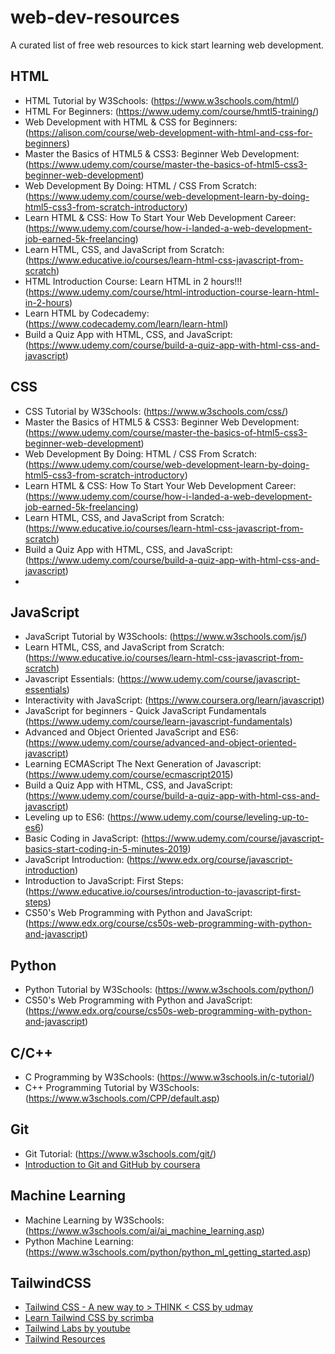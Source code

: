 # web-dev-resources
A curated list of free web resources to kick start learning web development.

## HTML

- HTML Tutorial by W3Schools: (https://www.w3schools.com/html/)
- HTML For Beginners: (https://www.udemy.com/course/hmtl5-training/)
- Web Development with HTML & CSS for Beginners: (https://alison.com/course/web-development-with-html-and-css-for-beginners)
- Master the Basics of HTML5 & CSS3: Beginner Web Development: (https://www.udemy.com/course/master-the-basics-of-html5-css3-beginner-web-development)
- Web Development By Doing: HTML / CSS From Scratch: (https://www.udemy.com/course/web-development-learn-by-doing-html5-css3-from-scratch-introductory)
- Learn HTML & CSS: How To Start Your Web Development Career: (https://www.udemy.com/course/how-i-landed-a-web-development-job-earned-5k-freelancing)
- Learn HTML, CSS, and JavaScript from Scratch: (https://www.educative.io/courses/learn-html-css-javascript-from-scratch)
- HTML Introduction Course: Learn HTML in 2 hours!!! (https://www.udemy.com/course/html-introduction-course-learn-html-in-2-hours)
- Learn HTML by Codecademy: (https://www.codecademy.com/learn/learn-html) 
- Build a Quiz App with HTML, CSS, and JavaScript: (https://www.udemy.com/course/build-a-quiz-app-with-html-css-and-javascript)

## CSS

- CSS Tutorial by W3Schools: (https://www.w3schools.com/css/)
- Master the Basics of HTML5 & CSS3: Beginner Web Development: (https://www.udemy.com/course/master-the-basics-of-html5-css3-beginner-web-development)
- Web Development By Doing: HTML / CSS From Scratch: (https://www.udemy.com/course/web-development-learn-by-doing-html5-css3-from-scratch-introductory)
- Learn HTML & CSS: How To Start Your Web Development Career: (https://www.udemy.com/course/how-i-landed-a-web-development-job-earned-5k-freelancing)
- Learn HTML, CSS, and JavaScript from Scratch: (https://www.educative.io/courses/learn-html-css-javascript-from-scratch)
- Build a Quiz App with HTML, CSS, and JavaScript: (https://www.udemy.com/course/build-a-quiz-app-with-html-css-and-javascript)
- 

## JavaScript

- JavaScript Tutorial by W3Schools: (https://www.w3schools.com/js/)
- Learn HTML, CSS, and JavaScript from Scratch: (https://www.educative.io/courses/learn-html-css-javascript-from-scratch)
- Javascript Essentials: (https://www.udemy.com/course/javascript-essentials)
- Interactivity with JavaScript: (https://www.coursera.org/learn/javascript)
- JavaScript for beginners - Quick JavaScript Fundamentals (https://www.udemy.com/course/learn-javascript-fundamentals)
- Advanced and Object Oriented JavaScript and ES6: (https://www.udemy.com/course/advanced-and-object-oriented-javascript)
- Learning ECMAScript The Next Generation of Javascript: (https://www.udemy.com/course/ecmascript2015)
- Build a Quiz App with HTML, CSS, and JavaScript: (https://www.udemy.com/course/build-a-quiz-app-with-html-css-and-javascript)
- Leveling up to ES6: (https://www.udemy.com/course/leveling-up-to-es6)
- Basic Coding in JavaScript: (https://www.udemy.com/course/javascript-basics-start-coding-in-5-minutes-2019)
- JavaScript Introduction: (https://www.edx.org/course/javascript-introduction)
- Introduction to JavaScript: First Steps: (https://www.educative.io/courses/introduction-to-javascript-first-steps)
- CS50's Web Programming with Python and JavaScript: (https://www.edx.org/course/cs50s-web-programming-with-python-and-javascript)

## Python

- Python Tutorial by W3Schools: (https://www.w3schools.com/python/)
- CS50's Web Programming with Python and JavaScript: (https://www.edx.org/course/cs50s-web-programming-with-python-and-javascript) 

## C/C++

- C Programming by W3Schools: (https://www.w3schools.in/c-tutorial/)
- C++ Programming Tutorial by W3Schools: (https://www.w3schools.com/CPP/default.asp)

## Git

- Git Tutorial: (https://www.w3schools.com/git/)
- [Introduction to Git and GitHub by coursera](https://www.coursera.org/learn/introduction-git-github)

## Machine Learning

- Machine Learning by W3Schools: (https://www.w3schools.com/ai/ai_machine_learning.asp)
- Python Machine Learning: (https://www.w3schools.com/python/python_ml_getting_started.asp)

## TailwindCSS

- [Tailwind CSS - A new way to > THINK < CSS by udmay](https://www.udemy.com/course/tailwindcss-with-examples/)
- [Learn Tailwind CSS by scrimba](https://scrimba.com/learn/tailwind)
- [Tailwind Labs by youtube](https://www.youtube.com/tailwindlabs)
- [Tailwind Resources](https://tailwindcss.com/resources)
